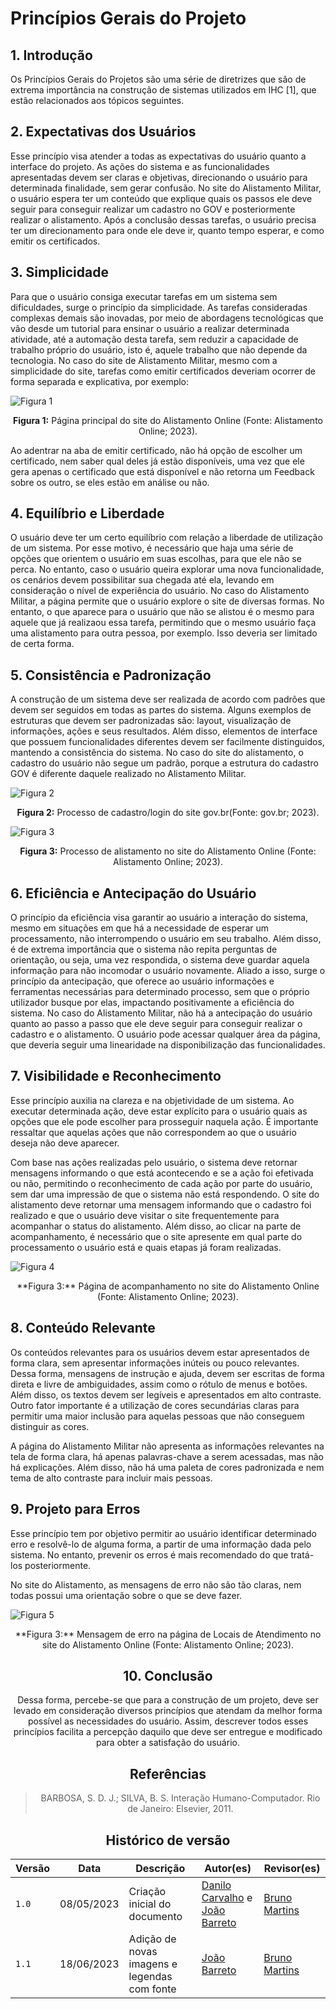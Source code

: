 # Princípios Gerais do Projeto

## 1. Introdução

Os Princípios Gerais do Projetos são uma série de diretrizes que são de extrema importância na construção de sistemas utilizados em IHC [1], que estão relacionados aos tópicos seguintes.

## 2. Expectativas dos Usuários

Esse princípio visa atender a todas as expectativas do usuário quanto a interface do projeto. As ações do sistema e as funcionalidades apresentadas devem ser claras e objetivas, direcionando o usuário para determinada finalidade, sem gerar confusão. No site do Alistamento Militar, o usuário espera ter um conteúdo que explique quais os passos ele deve seguir para conseguir realizar um cadastro no GOV e posteriormente realizar o alistamento. Após a conclusão dessas tarefas, o usuário precisa ter um direcionamento para onde ele deve ir, quanto tempo esperar, e como emitir os certificados. 

## 3. Simplicidade

Para que o usuário consiga executar tarefas em um sistema sem dificuldades, surge o princípio da simplicidade. As tarefas consideradas complexas demais são inovadas, por meio de abordagens tecnológicas que vão desde um tutorial para ensinar o usuário a realizar determinada atividade, até a automação desta tarefa, sem reduzir a capacidade de trabalho próprio do usuário, isto é, aquele trabalho que não depende da tecnologia. No caso do site de Alistamento Militar, mesmo com a simplicidade do site, tarefas como emitir certificados deveriam ocorrer de forma separada e explicativa, por exemplo:

![Figura 1](../img/requisitos/home.png)
<center>

**Figura 1:** Página principal do site do Alistamento Online  (Fonte: Alistamento Online; 2023).

</center>

Ao adentrar na aba de emitir certificado, não há opção de escolher um certificado, nem saber qual deles já estão disponíveis, uma vez que ele gera apenas o certificado que está disponível e não retorna um Feedback sobre os outro, se eles estão em análise ou não.

## 4. Equilíbrio e Liberdade

O usuário deve ter um certo equilíbrio com relação a liberdade de utilização de um sistema. Por esse motivo, é necessário que haja uma série de opções que orientem o usuário em suas escolhas, para que ele não se perca. No entanto, caso o usuário queira explorar uma nova funcionalidade, os cenários devem possibilitar sua chegada até ela, levando em consideração o nível de experiência do usuário.
No caso do Alistamento Militar, a página permite que o usuário explore o site de diversas formas. No entanto, o que aparece para o usuário que não se alistou é o mesmo para aquele que já realizaou essa tarefa, permitindo que o mesmo usuário faça uma alistamento para outra pessoa, por exemplo. Isso deveria ser limitado de certa forma. 

## 5. Consistência e Padronização

A construção de um sistema deve ser realizada de acordo com padrões que devem ser seguidos em todas as partes do sistema. Alguns exemplos de estruturas que devem ser padronizadas são: layout, visualização de informações, ações e seus resultados. Além disso, elementos de interface que possuem funcionalidades diferentes devem ser facilmente distinguidos, mantendo a consistência do sistema. No caso do site do alistamento, o cadastro do usuário não segue um padrão, porque a estrutura do cadastro GOV é diferente daquele realizado no Alistamento Militar. 

![Figura 2](../img/requisitos/cadastroGOV.jpeg)
<center>

**Figura 2:** Processo de cadastro/login do site gov.br(Fonte: gov.br; 2023).

</center>

![Figura 3](../img/requisitos/cadastroAlistamento.jpeg)

<center>

**Figura 3:** Processo de alistamento no site do Alistamento Online (Fonte: Alistamento Online; 2023).

</center>

## 6. Eficiência e Antecipação do Usuário

O princípio da eficiência visa garantir ao usuário a interação do sistema, mesmo em situações em que há a necessidade de esperar um processamento, não interrompendo o usuário em seu trabalho. Além disso, é de extrema importância que o sistema não repita perguntas de orientação, ou seja, uma vez respondida, o sistema deve guardar aquela informação para não incomodar o usuário novamente.
Aliado a isso, surge o princípio da antecipação, que oferece ao usuário informações e ferramentas necessárias para determinado processo, sem que o próprio utilizador busque por elas, impactando positivamente a eficiência do sistema.
No caso do Alistamento Militar, não há a antecipação do usuário quanto ao passo a passo que ele deve seguir para conseguir realizar o cadastro e o alistamento. O usuário pode acessar qualquer área da página, que deveria seguir uma linearidade na disponibilização das funcionalidades.

## 7. Visibilidade e Reconhecimento

Esse princípio auxilia na clareza e na objetividade de um sistema. Ao executar determinada ação, deve estar explícito para o usuário quais as opções que ele pode escolher para prosseguir naquela ação. É importante ressaltar que aquelas ações que não correspondem ao que o usuário deseja não deve aparecer.

Com base nas ações realizadas pelo usuário, o sistema deve retornar mensagens informando o que está acontecendo e se a ação foi efetivada ou não, permitindo o reconhecimento de cada ação por parte do usuário, sem dar uma impressão de que o sistema não está respondendo.
O site do alistamento deve retornar uma mensagem informando que o cadastro foi realizado e que o usuário deve visitar o site frequentemente para acompanhar o status do alistamento. Além disso, ao clicar na parte de acompanhamento, é necessário que o site apresente em qual parte do processamento o usuário está e quais etapas já foram realizadas.

![Figura 4](../img/requisitos/acompanhamento.jpeg)
<center>
**Figura 3:** Página de acompanhamento no site do Alistamento Online (Fonte: Alistamento Online; 2023).
</center>

## 8. Conteúdo Relevante

Os conteúdos relevantes para os usuários devem estar apresentados de forma clara, sem apresentar informações inúteis ou pouco relevantes. Dessa forma, mensagens de instrução e ajuda, devem ser escritas de forma direta e livre de ambiguidades, assim como o rótulo de menus e botões. Além disso, os textos devem ser legíveis e apresentados em alto contraste. Outro fator importante é a utilização de cores secundárias claras para permitir uma maior inclusão para aquelas pessoas que não conseguem distinguir as cores.

A página do Alistamento Militar não apresenta as informações relevantes na tela de forma clara, há apenas palavras-chave a serem acessadas, mas não há explicações. Além disso, não há uma paleta de cores padronizada e nem tema de alto contraste para incluir mais pessoas.

## 9. Projeto para Erros

Esse princípio tem por objetivo permitir ao usuário identificar determinado erro e resolvê-lo de alguma forma, a partir de uma informação dada pelo sistema. No entanto, prevenir os erros é mais recomendado do que tratá-los posteriormente.

No site do Alistamento, as mensagens de erro não são tão claras, nem todas possui uma orientação sobre o que se deve fazer.

![Figura 5](../img/requisitos/erroLocalDeAtendimento.jpeg)
<center>
**Figura 3:** Mensagem de erro na página de Locais de Atendimento no site do Alistamento Online (Fonte: Alistamento Online; 2023).
<center>

## 10. Conclusão

Dessa forma, percebe-se que para a construção de um projeto, deve ser levado em consideração diversos princípios que atendam da melhor forma possível as necessidades do usuário. Assim, descrever todos esses princípios facilita a percepção daquilo que deve ser entregue e modificado para obter a satisfação do usuário. 

## Referências 
>BARBOSA, S. D. J.; SILVA, B. S. Interação Humano-Computador. Rio de Janeiro: Elsevier, 2011.

## Histórico de versão
| Versão | Data | Descrição | Autor(es) | Revisor(es) |
| --- | --- | --- | --- | --- |
|  `1.0`   | 08/05/2023 | Criação inicial do documento | [Danilo Carvalho](https://github.com/Danilo-Carvalho-Antunes) e [João Barreto](https://github.com/JoaoBarreto03) | [Bruno Martins](https://github.com/gitbmvb) |
|  `1.1`   | 18/06/2023 | Adição de novas imagens e legendas com fonte | [João Barreto](https://github.com/JoaoBarreto03) | [Bruno Martins](https://github.com/gitbmvb) |